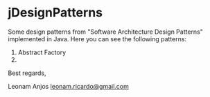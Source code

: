 jDesignPatterns
===============

Some design patterns from "Software Architecture Design Patterns" implemented in Java. Here you can see the following patterns:

1. Abstract Factory
2. 


Best regards,

Leonam Anjos
leonam.ricardo@gmail.com
